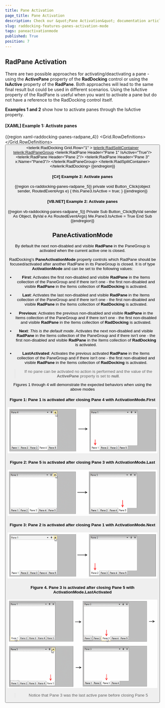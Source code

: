 ```yaml
---
title: Pane Activation
page_title: Pane Activation
description: Check our &quot;Pane Activation&quot; documentation article for the RadDocking WPF control.
slug: raddocking-features-panes-activation-mode
tags: paneactivationmode
published: True
position: 7
---
```


## RadPane Activation
			  
There are two possible approaches for activating/deactivating a pane - using the __ActivePane__ property of the **RadDocking** control or using the __IsActive__ property of the **RadPane**. Both approaches will lead to the same final result but could be used in different scenarios. Using the IsActive property of the RadPane is useful when you want to activate a pane but do not have a reference to the RadDocking control itself.
        
**Examples 1 and 2** show how to activate panes through the IsActive property.
        
#### __[XAML] Example 1: Activate panes__

{{region xaml-raddocking-panes-radpane_4}}
	<Grid>
	    <Grid.RowDefinitions>
	        <RowDefinition Height="Auto"/>
	        <RowDefinition Height="*"/>
	    </Grid.RowDefinitions>
	    <Button Content="Set IsActive" Click="Button_Click"/>
	    <telerik:RadDocking Grid.Row="1" >
	        <telerik:RadSplitContainer>
	            <telerik:RadPaneGroup>
	                <telerik:RadPane Header="Pane 1" IsActive="True"/>
	                <telerik:RadPane Header="Pane 2"/>
	                <telerik:RadPane Header="Pane 3" x:Name="Pane3"/>
	            </telerik:RadPaneGroup>
	        </telerik:RadSplitContainer>
	    </telerik:RadDocking>
	</Grid>
{{endregion}}

#### __[C#] Example 2: Activate panes__

{{region cs-raddocking-panes-radpane_5}}
	private void Button_Click(object sender, RoutedEventArgs e)
	{
	    this.Pane3.IsActive = true;
	}
{{endregion}}

#### __[VB.NET] Example 2: Activate panes__

{{region vb-raddocking-panes-radpane_5}}
	Private Sub Button_Click(ByVal sender As Object, ByVal e As RoutedEventArgs)
		Me.Pane3.IsActive = True
	End Sub
{{endregion}}

## PaneActivationMode

By default the next non-disabled and visible __RadPane__ in the PaneGroup is activated when the current active one is closed.

 RadDocking's **PaneActivationMode** property controls which RadPane should be focused/activated after another RadPane in its PaneGroup is closed. It is of type **ActivationMode** and can be set to the following values: 

* __First__: Activates the first non-disabled and visible __RadPane__ in the Items collection of the PaneGroup and if there isn't one - the first non-disabled and visible __RadPane__ in the Items collection of __RadDocking__ is activated.

* __Last__: Activates the last non-disabled and visible __RadPane__ in the Items collection of the PaneGroup and if there isn't one - the first non-disabled and visible __RadPane__ in the Items collection of __RadDocking__ is activated.

* __Previous__: Activates the previous non-disabled and visible __RadPane__ in the Items collection of the PaneGroup and if there isn't one - the first non-disabled and visible __RadPane__ in the Items collection of __RadDocking__ is activated.

* __Next__: *This is the default mode*. Activates the next non-disabled and visible __RadPane__ in the Items collection of the PaneGroup and if there isn't one - the first non-disabled and visible __RadPane__ in the Items collection of __RadDocking__ is activated.
            
* __LastActivated__: Activates the previous activated __RadPane__ in the Items collection of the PaneGroup and if there isn't one - the first non-disabled and visible __RadPane__ in the Items collection of __RadDocking__ is activated.

> If no pane can be activated no action is performed and the value of the **ActivePane** property is set to **null**.

Figures 1 through 4 will demonstrate the expected behaviors when using the above modes

#### Figure 1: Pane 1 is activated after closing Pane 4 with ActivationMode.First

![Pane 1 is activated after closing Pane 4 with ActivationMode.First](images/raddocking-features-panes-activation-mode-1.png)

#### Figure 2: Pane 5 is activated after closing Pane 3 with ActivationMode.Last

![Pane 5 is activated after closing Pane 3 with ActivationMode.First](images/raddocking-features-panes-activation-mode-2.png)

#### Figure 3: Pane 2 is activated after closing Pane 1 with ActivationMode.Next

![Pane 2 is activated after closing Pane 1 with ActivationMode.Next](images/raddocking-features-panes-activation-mode-3.png)

#### Figure 4. Pane 3 is activated after closing Pane 5 with ActivationMode.LastActivated

![raddocking-features-panes-activation-mode-4](images/raddocking-features-panes-activation-mode-4.png)

> Notice that Pane 3 was the last active pane before closing Pane 5